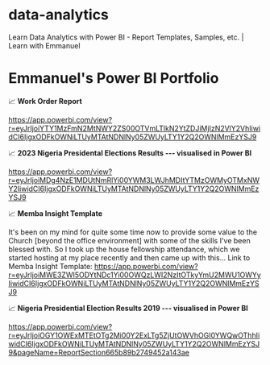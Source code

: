 # data-analytics
Learn Data Analytics with Power BI - Report Templates, Samples, etc. | Learn with Emmanuel

# Emmanuel's Power BI Portfolio

📈 **Work Order Report**

https://app.powerbi.com/view?r=eyJrIjoiYTY1MzFmN2MtNWY2ZS00OTVmLTlkN2YtZDJiMjIzN2VlY2VhIiwidCI6IjgxODFkOWNiLTUyMTAtNDNlNy05ZWUyLTY1Y2Q2OWNlMmEzYSJ9

📈 **2023 Nigeria Presidental Elections Results --- visualised in Power BI**

https://app.powerbi.com/view?r=eyJrIjoiMDg4NzE1MDUtNmRlYi00YWM3LWJhMDItYTMzOWMyOTMxNWY2IiwidCI6IjgxODFkOWNiLTUyMTAtNDNlNy05ZWUyLTY1Y2Q2OWNlMmEzYSJ9

📈 **Memba Insight Template**

It's been on my mind for quite some time now to provide some value to the Church [beyond the office environment] with some of the skills I've been blessed with. So I took up the house fellowship attendance, which we started hosting at my place recently and then came up with this...
Link to Memba Insight Template: https://app.powerbi.com/view?r=eyJrIjoiMWE3ZWI5ODYtNDc1Yi00OWQzLWI2NzItOTkyYmU2MWU1OWYyIiwidCI6IjgxODFkOWNiLTUyMTAtNDNlNy05ZWUyLTY1Y2Q2OWNlMmEzYSJ9

📈 **Nigeria Presidential Election Results 2019 --- visualised in Power BI**

https://app.powerbi.com/view?r=eyJrIjoiOGY1OWExMTEtOTg2Mi00Y2ExLTg5ZjUtOWVhOGI0YWQwOThhIiwidCI6IjgxODFkOWNiLTUyMTAtNDNlNy05ZWUyLTY1Y2Q2OWNlMmEzYSJ9&pageName=ReportSection665b89b2749452a143ae

